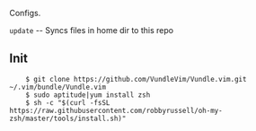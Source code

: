 Configs.

`update` -- Syncs files in home dir to this repo

Init
----
        $ git clone https://github.com/VundleVim/Vundle.vim.git ~/.vim/bundle/Vundle.vim
        $ sudo aptitude|yum install zsh
        $ sh -c "$(curl -fsSL https://raw.githubusercontent.com/robbyrussell/oh-my-zsh/master/tools/install.sh)"

